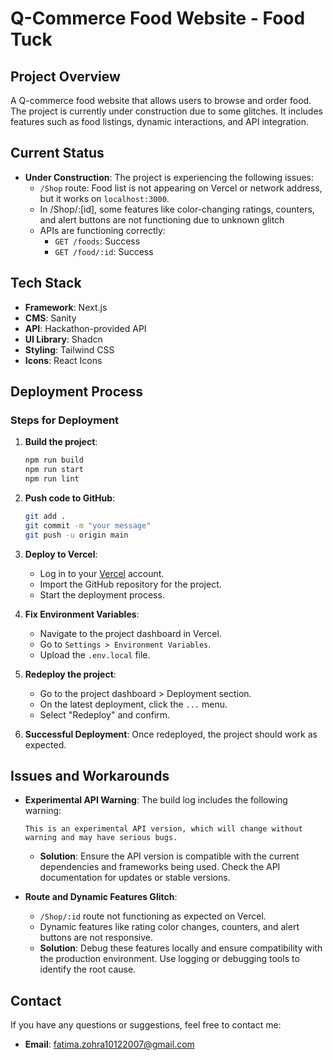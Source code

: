 # Q-Commerce Food Website - Food Tuck

## Project Overview

A Q-commerce food website that allows users to browse and order food. The project is currently under construction due to some glitches. It includes features such as food listings, dynamic interactions, and API integration.

## Current Status

- **Under Construction**: The project is experiencing the following issues:
  - `/Shop` route: Food list is not appearing on Vercel or network address, but it works on `localhost:3000`.
  - In /Shop/:[id], some features like color-changing ratings, counters, and alert buttons are not functioning due to unknown glitch
  - APIs are functioning correctly:
    - `GET /foods`: Success
    - `GET /food/:id`: Success

## Tech Stack

- **Framework**: Next.js
- **CMS**: Sanity
- **API**: Hackathon-provided API
- **UI Library**: Shadcn
- **Styling**: Tailwind CSS
- **Icons**: React Icons

## Deployment Process

### Steps for Deployment

1. **Build the project**:

   ```bash
   npm run build
   npm run start
   npm run lint
   ```

2. **Push code to GitHub**:

   ```bash
   git add .
   git commit -m "your message"
   git push -u origin main
   ```

3. **Deploy to Vercel**:

   - Log in to your [Vercel](https://vercel.com/) account.
   - Import the GitHub repository for the project.
   - Start the deployment process.

4. **Fix Environment Variables**:

   - Navigate to the project dashboard in Vercel.
   - Go to `Settings > Environment Variables`.
   - Upload the `.env.local` file.

5. **Redeploy the project**:

   - Go to the project dashboard > Deployment section.
   - On the latest deployment, click the `...` menu.
   - Select "Redeploy" and confirm.

6. **Successful Deployment**: Once redeployed, the project should work as expected.

## Issues and Workarounds

- **Experimental API Warning**:
  The build log includes the following warning:

  ```
  This is an experimental API version, which will change without warning and may have serious bugs.
  ```

  - **Solution**: Ensure the API version is compatible with the current dependencies and frameworks being used. Check the API documentation for updates or stable versions.

- **Route and Dynamic Features Glitch**:

  - `/Shop/:id` route not functioning as expected on Vercel.
  - Dynamic features like rating color changes, counters, and alert buttons are not responsive.
  - **Solution**: Debug these features locally and ensure compatibility with the production environment. Use logging or debugging tools to identify the root cause.

## Contact

If you have any questions or suggestions, feel free to contact me:

- **Email**: [fatima.zohra10122007@gmail.com](mailto\:fatima.zohra10122007@gmail.com)

